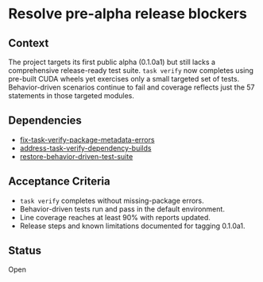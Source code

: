 # Resolve pre-alpha release blockers

## Context
The project targets its first public alpha (0.1.0a1) but still lacks a
comprehensive release-ready test suite. `task verify` now completes using
pre-built CUDA wheels yet exercises only a small targeted set of tests.
Behavior-driven scenarios continue to fail and coverage reflects just the
57 statements in those targeted modules.

## Dependencies
- [fix-task-verify-package-metadata-errors](fix-task-verify-package-metadata-errors.md)
- [address-task-verify-dependency-builds](address-task-verify-dependency-builds.md)
- [restore-behavior-driven-test-suite](restore-behavior-driven-test-suite.md)

## Acceptance Criteria
- `task verify` completes without missing-package errors.
- Behavior-driven tests run and pass in the default environment.
- Line coverage reaches at least 90% with reports updated.
- Release steps and known limitations documented for tagging 0.1.0a1.

## Status
Open
